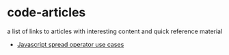 # code-articles
a list of links to articles with interesting content and quick reference material

* [Javascript spread operator use cases](https://medium.com/openmindonline/js-monday-02-the-formidable-spread-operator-f2d9177350ca?mkt_tok=eyJpIjoiWkRnd1lqYzNNRFF5TnpObSIsInQiOiJ6cllVbEVzcXBnNWM5SmVtU0FXXC9cL1wvMno2Yk9KTFNKc1MwenpxUXBCcGNOdDd4T2hUTmJldjdnUmxUVFJXUjI5XC9OMnhlWWxRdmtGajRiRk51d012NTZ0XC9mRTdUNnZlUjJiaDlnbzYydUtRWEVibzBUb1wvZmdXUXhmY2FhME9XdCJ9)
